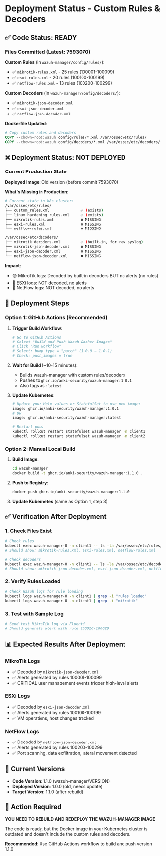 # Deployment Status - Custom Rules & Decoders

## ✅ Code Status: READY

### Files Committed (Latest: 7593070)

**Custom Rules** (in `wazuh-manager/config/rules/`):
- ✅ `mikrotik-rules.xml` - 25 rules (100001-100099)
- ✅ `esxi-rules.xml` - 20 rules (100100-100199)
- ✅ `netflow-rules.xml` - 13 rules (100200-100299)

**Custom Decoders** (in `wazuh-manager/config/decoders/`):
- ✅ `mikrotik-json-decoder.xml`
- ✅ `esxi-json-decoder.xml`
- ✅ `netflow-json-decoder.xml`

**Dockerfile Updated**:
```dockerfile
# Copy custom rules and decoders
COPY --chown=root:wazuh config/rules/*.xml /var/ossec/etc/rules/
COPY --chown=root:wazuh config/decoders/*.xml /var/ossec/etc/decoders/
```

## ❌ Deployment Status: NOT DEPLOYED

### Current Production State

**Deployed Image**: Old version (before commit 7593070)

**What's Missing in Production**:
```bash
# Current state in k8s cluster:
/var/ossec/etc/rules/
├── custom_rules.xml              ✅ (exists)
├── linux_hardening_rules.xml     ✅ (exists)
├── mikrotik-rules.xml            ❌ MISSING
├── esxi-rules.xml                ❌ MISSING
└── netflow-rules.xml             ❌ MISSING

/var/ossec/etc/decoders/
├── mikrotik_decoders.xml         ✅ (built-in, for raw syslog)
├── mikrotik-json-decoder.xml     ❌ MISSING
├── esxi-json-decoder.xml         ❌ MISSING
└── netflow-json-decoder.xml      ❌ MISSING
```

**Impact**:
- 🟡 MikroTik logs: Decoded by built-in decoders BUT no alerts (no rules)
- 🔴 ESXi logs: NOT decoded, no alerts
- 🔴 NetFlow logs: NOT decoded, no alerts

## 🚀 Deployment Steps

### Option 1: GitHub Actions (Recommended)

1. **Trigger Build Workflow**:
   ```bash
   # Go to GitHub Actions
   # Select "Build and Push Wazuh Docker Images"
   # Click "Run workflow"
   # Select: bump_type = "patch" (1.0.0 → 1.0.1)
   # Check: push_images = true
   ```

2. **Wait for Build** (~10-15 minutes):
   - Builds wazuh-manager with custom rules/decoders
   - Pushes to `ghcr.io/anki-security/wazuh-manager:1.0.1`
   - Also tags as `:latest`

3. **Update Kubernetes**:
   ```bash
   # Update your Helm values or StatefulSet to use new image:
   image: ghcr.io/anki-security/wazuh-manager:1.0.1
   # OR
   image: ghcr.io/anki-security/wazuh-manager:latest
   
   # Restart pods
   kubectl rollout restart statefulset wazuh-manager -n client1
   kubectl rollout restart statefulset wazuh-manager -n client2
   ```

### Option 2: Manual Local Build

1. **Build Image**:
   ```bash
   cd wazuh-manager
   docker build -t ghcr.io/anki-security/wazuh-manager:1.1.0 .
   ```

2. **Push to Registry**:
   ```bash
   docker push ghcr.io/anki-security/wazuh-manager:1.1.0
   ```

3. **Update Kubernetes** (same as Option 1, step 3)

## ✅ Verification After Deployment

### 1. Check Files Exist

```bash
# Check rules
kubectl exec wazuh-manager-0 -n client1 -- ls -la /var/ossec/etc/rules/
# Should show: mikrotik-rules.xml, esxi-rules.xml, netflow-rules.xml

# Check decoders
kubectl exec wazuh-manager-0 -n client1 -- ls -la /var/ossec/etc/decoders/
# Should show: mikrotik-json-decoder.xml, esxi-json-decoder.xml, netflow-json-decoder.xml
```

### 2. Verify Rules Loaded

```bash
# Check Wazuh logs for rule loading
kubectl logs wazuh-manager-0 -n client1 | grep -i "rules loaded"
kubectl logs wazuh-manager-0 -n client1 | grep -i "mikrotik"
```

### 3. Test with Sample Log

```bash
# Send test MikroTik log via Fluentd
# Should generate alert with rule 100020-100029
```

## 📊 Expected Results After Deployment

### MikroTik Logs
- ✅ Decoded by `mikrotik-json-decoder.xml`
- ✅ Alerts generated by rules 100001-100099
- ✅ CRITICAL user management events trigger high-level alerts

### ESXi Logs
- ✅ Decoded by `esxi-json-decoder.xml`
- ✅ Alerts generated by rules 100100-100199
- ✅ VM operations, host changes tracked

### NetFlow Logs
- ✅ Decoded by `netflow-json-decoder.xml`
- ✅ Alerts generated by rules 100200-100299
- ✅ Port scanning, data exfiltration, lateral movement detected

## 📝 Current Versions

- **Code Version**: 1.1.0 (wazuh-manager/VERSION)
- **Deployed Version**: 1.0.0 (old, needs update)
- **Target Version**: 1.1.0 (after rebuild)

## 🎯 Action Required

**YOU NEED TO REBUILD AND REDEPLOY THE WAZUH-MANAGER IMAGE**

The code is ready, but the Docker image in your Kubernetes cluster is outdated and doesn't include the custom rules and decoders.

**Recommended**: Use GitHub Actions workflow to build and push version 1.1.0
